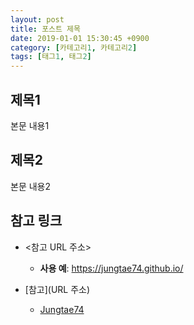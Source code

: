 ```yaml
---
layout: post
title: 포스트 제목
date: 2019-01-01 15:30:45 +0900
category: [카테고리1, 카테고리2]
tags: [태그1, 태그2]
---
```


## 제목1

본문 내용1

<!--excerpt-->

## 제목2

본문 내용2

## 참고 링크

 * \<참고 URL 주소\>
   * **사용 예**: <https://jungtae74.github.io/>

 * \[참고\]\(URL 주소\)
   * [Jungtae74](https://jungtae74.github.io/)

